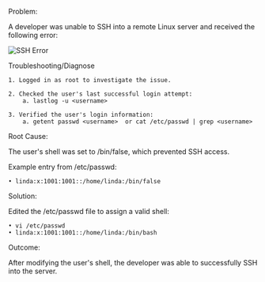 Problem:

A developer was unable to SSH into a remote Linux server and received the following error:

![SSH Error](ssh_error.png)

Troubleshooting/Diagnose

	1. Logged in as root to investigate the issue.
	
	2. Checked the user's last successful login attempt:
		a. lastlog -u <username>
		
	3. Verified the user's login information:
		a. getent passwd <username>  or cat /etc/passwd | grep <username>
		

Root Cause:

The user's shell was set to /bin/false, which prevented SSH access.

Example entry from /etc/passwd:

	• linda:x:1001:1001::/home/linda:/bin/false

Solution:

Edited the /etc/passwd file to assign a valid shell:

	• vi /etc/passwd
	• linda:x:1001:1001::/home/linda:/bin/bash

Outcome:

After modifying the user's shell, the developer was able to successfully SSH into the server.

